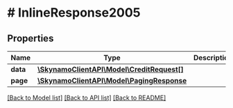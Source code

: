 # # InlineResponse2005

## Properties

Name | Type | Description | Notes
------------ | ------------- | ------------- | -------------
**data** | [**\SkynamoClientAPI\Model\CreditRequest[]**](CreditRequest.md) |  | [optional]
**page** | [**\SkynamoClientAPI\Model\PagingResponse**](PagingResponse.md) |  | [optional]

[[Back to Model list]](../../README.md#models) [[Back to API list]](../../README.md#endpoints) [[Back to README]](../../README.md)
